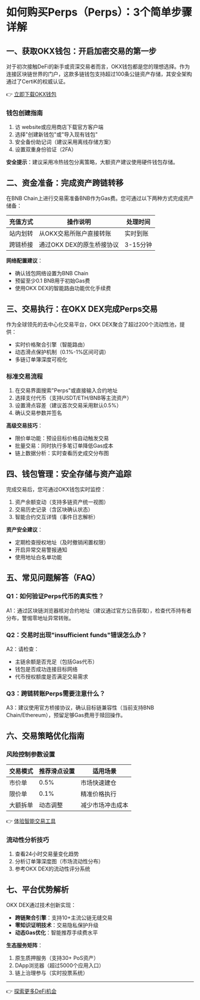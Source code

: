 # 如何购买Perps（Perps）：3个简单步骤详解

## 一、获取OKX钱包：开启加密交易的第一步

对于初次接触DeFi的新手或资深交易者而言，OKX钱包都是您的理想选择。作为连接区块链世界的门户，这款多链钱包支持超过100条公链资产存储，其安全架构通过了CertiK的权威认证。

👉 [立即下载OKX钱包](https://bit.ly/okx_welcome)

### 钱包创建指南
1. 访 website或应用商店下载官方客户端
2. 选择"创建新钱包"或"导入现有钱包"
3. 安全备份助记词（建议采用离线存储方案）
4. 设置双重身份验证（2FA）

**安全提示**：建议采用冷热钱包分离策略，大额资产建议使用硬件钱包存储。

## 二、资金准备：完成资产跨链转移

在BNB Chain上进行交易需准备BNB作为Gas费。您可通过以下两种方式完成资产储备：

| 充值方式        | 操作说明                          | 处理时间  |
|-----------------|-----------------------------------|----------|
| 站内划转        | 从OKX交易所账户直接转账           | 实时到账  |
| 跨链桥接        | 通过OKX DEX的原生桥接协议         | 3-15分钟  |

**网络配置建议**：
- 确认钱包网络设置为BNB Chain
- 预留至少0.1 BNB用于初始Gas费
- 使用OKX DEX的智能路由功能优化手续费

## 三、交易执行：在OKX DEX完成Perps交易

作为全球领先的去中心化交易平台，OKX DEX聚合了超过200个流动性池，提供：

- 实时价格聚合引擎（智能路由）
- 动态滑点保护机制（0.1%-1%区间可调）
- 多链订单簿深度可视化

### 标准交易流程
1. 在交易界面搜索"Perps"或直接输入合约地址
2. 选择支付代币（支持USDT/ETH/BNB等主流资产）
3. 设置滑点容差（建议首次交易采用默认0.5%）
4. 确认交易参数并签名

**高级交易技巧**：
- 限价单功能：预设目标价格自动触发交易
- 批量交易：同时执行多笔订单降低Gas成本
- 链上数据分析：实时查看历史成交分布图

## 四、钱包管理：安全存储与资产追踪

完成交易后，您可通过OKX钱包实时监控：

1. 资产余额变动（支持多链资产统一视图）
2. 交易历史记录（含区块确认状态）
3. 智能合约交互详情（事件日志解析）

**资产安全建议**：
- 定期检查授权地址（及时撤销闲置权限）
- 开启异常交易警报通知
- 使用地址白名单功能

## 五、常见问题解答（FAQ）

### Q1：如何验证Perps代币的真实性？
A1：通过区块链浏览器核对合约地址（建议通过官方公告获取），检查代币持有者分布，警惕零地址异常转账。

### Q2：交易时出现"insufficient funds"错误怎么办？
A2：请检查：
- 主链余额是否充足（包括Gas代币）
- 钱包是否成功连接目标网络
- 代币授权额度是否满足交易需求

### Q3：跨链转账Perps需要注意什么？
A3：建议使用官方桥接协议，确认目标链兼容性（当前支持BNB Chain/Ethereum），预留足够Gas费用于赎回操作。

## 六、交易策略优化指南

### 风险控制参数设置
| 交易模式   | 推荐滑点设置 | 适用场景               |
|------------|--------------|------------------------|
| 市价单     | 0.5%         | 市场快速建仓           |
| 限价单     | 0.1%         | 精准价格执行           |
| 大额拆单   | 动态调整     | 减少市场冲击成本       |

👉 [体验智能交易工具](https://bit.ly/okx_welcome)

### 流动性分析技巧
1. 查看24小时交易量变化趋势
2. 分析订单簿深度图（市场流动性分布）
3. 参考OKX DEX的流动性评分系统

## 七、平台优势解析

OKX DEX通过技术创新实现：
- **跨链聚合引擎**：支持10+主流公链无缝交易
- **零知识证明技术**：交易隐私保护升级
- **动态Gas优化**：智能推荐手续费水平

**生态服务矩阵**：
1. 原生质押服务（支持30+ PoS资产）
2. DApp浏览器（超过5000个应用入口）
3. 链上治理参与（实时投票系统）

---

👉 [探索更多DeFi机会](https://bit.ly/okx_welcome)